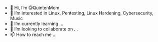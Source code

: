 - 👋 Hi, I’m @QuintenMom
- 👀 I’m interested in Linux, Pentesting, Linux Hardening, Cybersecurity, Music
- 🌱 I’m currently learning ...
- 💞️ I’m looking to collaborate on ...
- 📫 How to reach me ...

<!---
QuintenMom/QuintenMom is a ✨ special ✨ repository because its `README.md` (this file) appears on your GitHub profile.
You can click the Preview link to take a look at your changes.
--->
